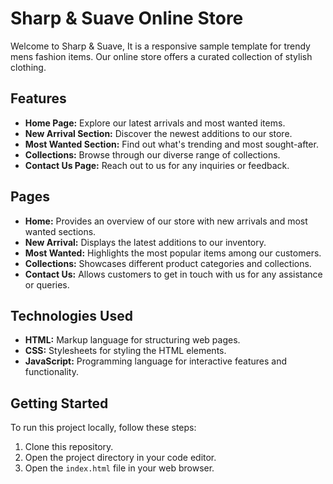 # Sharp & Suave Online Store

Welcome to Sharp & Suave, It is a responsive sample template for trendy mens fashion items. Our online store offers a curated collection of stylish clothing.

## Features
- **Home Page:** Explore our latest arrivals and most wanted items.
- **New Arrival Section:** Discover the newest additions to our store.
- **Most Wanted Section:** Find out what's trending and most sought-after.
- **Collections:** Browse through our diverse range of collections.
- **Contact Us Page:** Reach out to us for any inquiries or feedback.

## Pages
- **Home:** Provides an overview of our store with new arrivals and most wanted sections.
- **New Arrival:** Displays the latest additions to our inventory.
- **Most Wanted:** Highlights the most popular items among our customers.
- **Collections:** Showcases different product categories and collections.
- **Contact Us:** Allows customers to get in touch with us for any assistance or queries.

## Technologies Used
- **HTML:** Markup language for structuring web pages.
- **CSS:** Stylesheets for styling the HTML elements.
- **JavaScript:** Programming language for interactive features and functionality.

## Getting Started
To run this project locally, follow these steps:

1. Clone this repository.
2. Open the project directory in your code editor.
3. Open the `index.html` file in your web browser.

